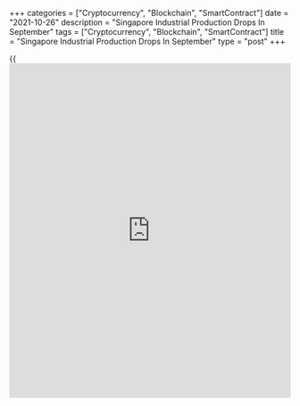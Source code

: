+++
categories = ["Cryptocurrency", "Blockchain", "SmartContract"]
date = "2021-10-26"
description = "Singapore Industrial Production Drops In September"
tags = ["Cryptocurrency", "Blockchain", "SmartContract"]
title = "Singapore Industrial Production Drops In September"
type = "post"
+++

{{<iframe id="large-banner" src="https://www.bounty.group/#slide=24.0" width="100%" height="600" scrolling="no" style="border: 0px solid rgb(216, 221, 230); border-radius: 3px;">}}

Singapore's industrial production dropped in September, data from the
Economic Development Board showed on Tuesday.

Industrial output declined 3.4 percent year-on-year in September, after
a 11.0 percent rise in August. Production was forecast to decrease 0.5
percent.

Excluding biomedical manufacturing, industrial production gained 9.4
percent yearly in September, after a 13.5 percent rise in the preceding
month.

On a monthly basis, industrial production fell 2.8 percent in September,
after a 5.6 percent gain in the previous month. Economists had expected
a 0.3 percent rise.

Biomedical manufacturing declined 35.9 percent annually in September and
general manufacturing fell 2.7 percent.

Meanwhile, transport engineering and precision engineering increased by
12.9 percent and 30.2 percent, respectively.

Electronics surged 12.4 percent and chemicals grew by 4.9 percent.

For comments and feedback [contact](https://www.playgroundfx.com/contact/): editorial@rtt[news](https://www.letsplayfx.com/blog/forex-news-website/).com

[Economic News][1]

 **What parts of the world are seeing the best (and worst) economic
performances lately? Click[here][2] to check out our [Econ Scorecard][2]
and find out! See up-to-the-moment [ranking](https://www.playgroundfx.com/blog/crypto-exchange-ranking/)s for the best and worst
performers in [GDP][3], [unemployment rate][4], [inflation][2] and much
more.**

   1. www.rtt[news](https://www.letsplayfx.com/blog/forex-news-website/).com/Content/EconomicNews.aspx
   2. www.rtt[news](https://www.letsplayfx.com/blog/forex-news-website/).com/economic-scorecard/world-rank/CPI/highest-performance.aspx
   3. www.rtt[news](https://www.letsplayfx.com/blog/forex-news-website/).com/economic-scorecard/world-rank/GDP/highest-performance.aspx
   4. www.rtt[news](https://www.letsplayfx.com/blog/forex-news-website/).com/economic-scorecard/world-rank/unemployment-rate/lowest-performance.aspx
